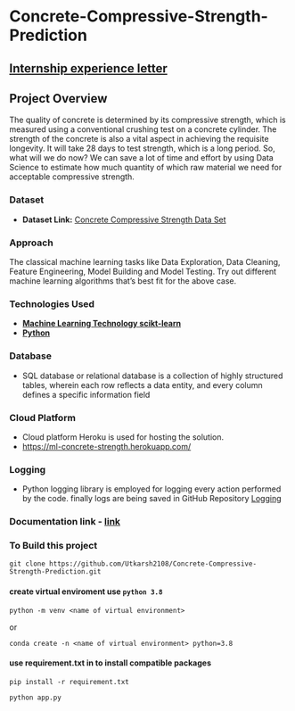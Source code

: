 # Concrete-Compressive-Strength-Prediction

## [Internship experience letter](https://github.com/Utkarsh2108/Concrete-Compressive-Strength-Prediction/blob/main/INTERNSHIP%20EXPERIENCE%20LETTER.pdf)
## Project Overview
The quality of concrete is determined by its compressive strength, which is measured
using a conventional crushing test on a concrete cylinder. The strength of the concrete
is also a vital aspect in achieving the requisite longevity. It will take 28 days to test
strength, which is a long period. So, what will we do now? We can save a lot of time and
effort by using Data Science to estimate how much quantity of which raw material we
need for acceptable compressive strength.

### Dataset
- **Dataset Link:** [Concrete Compressive Strength Data Set](https://www.kaggle.com/datasets/elikplim/concrete-compressive-strength-data-set)

### Approach
The classical machine learning tasks like Data Exploration, Data Cleaning,
Feature Engineering, Model Building and Model Testing. Try out different machine
learning algorithms that’s best fit for the above case.



### Technologies Used
- [**Machine Learning Technology scikt-learn**](https://scikit-learn.org/stable/index.html)
- [**Python**](https://www.python.org/)

### Database
- SQL database or relational database is a collection of highly structured tables, wherein each row reflects a data entity, and every column defines a specific information field

### Cloud Platform
- Cloud platform Heroku is used for hosting the solution.
- https://ml-concrete-strength.herokuapp.com/

### Logging
- Python logging library is employed for logging every action performed by the code. finally logs are being saved in GitHub Repository [Logging](https://github.com/Utkarsh2108/Concrete-Compressive-Strength-Prediction/tree/main/logs)

### Documentation link - [link](https://drive.google.com/drive/folders/1lPuFKlAAFBHBjlp3SOUvCgdePgnEVSGy)
### To Build this project
```
git clone https://github.com/Utkarsh2108/Concrete-Compressive-Strength-Prediction.git
```
#### create virtual enviroment use `python 3.8`
```
python -m venv <name of virtual environment>
```
or
```
conda create -n <name of virtual environment> python=3.8
```
#### use requirement.txt in to install compatible packages
```
pip install -r requirement.txt
```
```
python app.py
```

 
  
